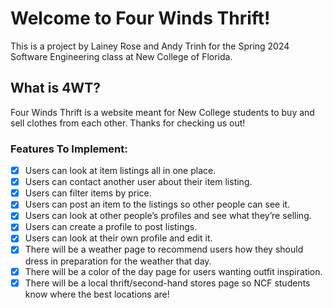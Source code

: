 # Welcome to Four Winds Thrift!
This is a project by Lainey Rose and Andy Trinh for the Spring 2024 Software Engineering class at New College of Florida.

## What is 4WT?
Four Winds Thrift is a website meant for New College students to buy and sell clothes from each other. Thanks for checking us out!

### Features To Implement:
- [x] Users can look at item listings all in one place.
- [x] Users can contact another user about their item listing.
- [x] Users can filter items by price.
- [x] Users can post an item to the listings so other people can see it.
- [x] Users can look at other people’s profiles and see what they’re selling.
- [x] Users can create a profile to post listings.
- [x] Users can look at their own profile and edit it.
- [x] There will be a weather page to recommend users how they should dress in preparation for the weather that day.
- [x] There will be a color of the day page for users wanting outfit inspiration.
- [x] There will be a local thrift/second-hand stores page so NCF students know where the best locations are!
